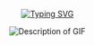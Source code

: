 <p align="center">
<a href="https://git.io/typing-svg"><img src="https://readme-typing-svg.herokuapp.com?font=Nunito&pause=1000&color=8DA75B&center=true&vCenter=true&width=700&lines=%22Will+it+rain+today%3F%22" alt="Typing SVG" /></a>
</p>

<p align="center">
  <img src="https://static.wikia.nocookie.net/cookierun/images/3/3a/Cr_1010063-booster_ready_loop.gif/revision/latest?cb=20250416031322" alt="Description of GIF">
</p>


